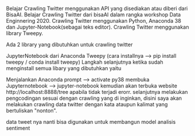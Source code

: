 Belajar Crawling Twitter menggunakan API yang disediakan atau diberi dari BisaAI. Belajar Crawling Twitter dari bisaAI dalam rangka workshop Data Enginnering 2020. Crawling Twitter menggunakan Python, Anaconda 38 dan Jupyter-Notebook(sebagai teks editor). Crawling Twitter menggunakan library Tweepy.

Ada 2 library yang dibutuhkan untuk crawling twitter

JupyterNotebook dari Anaconda
Tweepy (cara installnya --> pip install tweepy / conda install tweepy)
Langkah selanjutnya ketika sudah menginstall semua libary yang dibutuhkan yaitu

Menjalankan Anaconda prompt --> activate py38
membuka Jupyternotebook --> jupyter-notebook
kemudian akan terbuka website http://localhost:8888/tree apabila tidak terjadi erorr. selanjutnya melakukan pengcodingan sesuai dengan crawling yang di inginkan, disini saya akan melakukan crawling data twitter dengan kata ataupun kalimat yang bertuliskan "nonton".

data tweet nya nanti bisa digunakan untuk membangun model analisis sentiment
